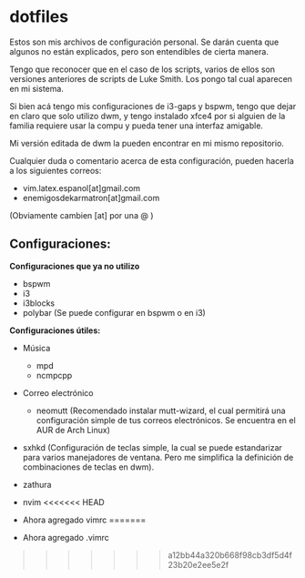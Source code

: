 # dotfiles

Estos son mis archivos de configuración personal. Se darán cuenta que algunos no están explicados, pero son entendibles de cierta manera.

Tengo que reconocer que en el caso de los scripts, varios de ellos son versiones anteriores de scripts de Luke Smith. Los pongo tal cual aparecen en mi sistema. 

Si bien acá tengo mis configuraciones de i3-gaps y bspwm, tengo que dejar en claro que solo utilizo dwm, y tengo instalado xfce4 por si alguien de la familia requiere usar la compu y pueda tener una interfaz amigable.

Mi versión editada de dwm la pueden encontrar en mi mismo repositorio.

Cualquier duda o comentario acerca de esta configuración, pueden hacerla a los siguientes correos:

- vim.latex.espanol[at]gmail.com
- enemigosdekarmatron[at]gmail.com

(Obviamente cambien [at] por una @ )

## Configuraciones:

**Configuraciones que ya no utilizo**

- bspwm
- i3
- i3blocks
- polybar (Se puede configurar en bspwm o en i3)

**Configuraciones útiles:**

- Música
    - mpd
    - ncmpcpp

- Correo electrónico
    - neomutt (Recomendado instalar mutt-wizard, el cual permitirá una configuración simple de tus correos electrónicos. Se encuentra en el AUR de Arch Linux)

- sxhkd (Configuración de teclas simple, la cual se puede estandarizar para varios manejadores de ventana. Pero me simplifica la definición de combinaciones de teclas en dwm).
- zathura
- nvim
<<<<<<< HEAD
- Ahora agregado vimrc
=======
- Ahora agregado .vimrc
>>>>>>> a12bb44a320b668f98cb3df5d4f23b20e2ee5e2f
